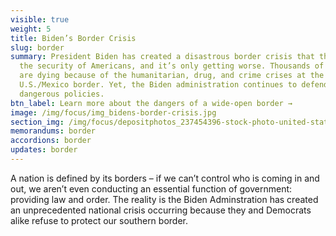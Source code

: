 ```yaml
---
visible: true
weight: 5
title: Biden’s Border Crisis
slug: border
summary: President Biden has created a disastrous border crisis that threatens
  the security of Americans, and it’s only getting worse. Thousands of Americans
  are dying because of the humanitarian, drug, and crime crises at the
  U.S./Mexico border. Yet, the Biden administration continues to defend their
  dangerous policies.
btn_label: Learn more about the dangers of a wide-open border →
image: /img/focus/img_bidens-border-crisis.jpg
section_img: /img/focus/depositphotos_237454396-stock-photo-united-states-border-wall-american.jpg
memorandums: border
accordions: border
updates: border
---
```

A nation is defined by its borders – if we can’t control who is coming in and out, we aren’t even conducting an essential function of government: providing law and order. The reality is the Biden Adminstration has created an unprecedented national crisis occurring because they and Democrats alike refuse to protect our southern border.